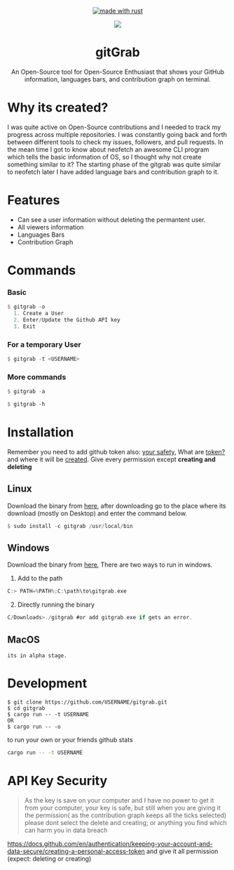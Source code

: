 <p align="center"><a href="https://www.rust-lang.org" target="_blank"><img src="https://img.shields.io/badge/Made%20With-Rust-000000?style=for-the-badge" alt="made with rust" /></a></a>
</p>
<div align="center">
<img src="https://github.com/ArshErgon/gitfetch/blob/21d74230652cd13d2babe8a438abbcca475dba45/gitgrab.gif">
</div>
<div align="center">

# **gitGrab**

An Open-Source tool for Open-Source Enthusiast that shows your GitHub information, languages bars, and contribution graph on terminal.

</div>

# Why its created?

I was quite active on Open-Source contributions and I needed to track my progress across multiple repositories. I was constantly going back and forth between different tools to check my issues, followers, and pull requests. In the mean time I got to know about neofetch an awesome CLI program which tells the basic information of OS, so I thought why not create something similar to it? The starting phase of the gitgrab was quite similar to neofetch later I have added language bars and contribution graph to it.

# Features

- Can see a user information without deleting the permantent user.
- All viewers information
- Languages Bars
- Contribution Graph

# Commands

### Basic

```rust
$ gitgrab -o
  1. Create a User
  2. Enter/Update the Github API key
  3. Exit
```

### For a temporary User

```rust
$ gitgrab -t <USERNAME>
```

### More commands

```rust
$ gitgrab -a

$ gitgrab -h
```

# Installation

Remember you need to add github token also: [your safety](https://github.com/ArshErgon/gitgrab#api-key-security), What are [token?](https://docs.github.com/en/authentication/keeping-your-account-and-data-secure/creating-a-personal-access-token) and where it will be [created](https://github.com/settings/tokens). Give every permission except **creating and deleting**

## Linux

Download the binary from [here](https://github.com/ArshErgon/gitgrab/releases/download/v1.0.0/gitgrab), after downloading go to the place where its download (mostly on Desktop) and enter the command below.

```rust
$ sudo install -c gitgrab /usr/local/bin
```

## Windows

Download the binary from [here](https://github.com/ArshErgon/gitgrab/releases/download/v1.0.0/gitgrab.exe),
There are two ways to run in windows.

1. Add to the path

```rust
C:> PATH=%PATH%;C:\path\to\gitgrab.exe
```

2. Directly running the binary

```rust
C/Downloads>./gitgrab #or add gitgrab.exe if gets an error.
```

## MacOS

```
its in alpha stage.
```

# Development

```git
$ git clone https://github.com/USERNAME/gitgrab.git
$ cd gitgrab
$ cargo run -- -t USERNAME
OR
$ cargo run -- -o
```

to run your own or your friends github stats

```bash
cargo run -- -t USERNAME
```

# API Key Security

> As the key is save on your computer and I have no power to get it from your computer, your key is safe, but still when you are giving it the permission( as the contribution graph keeps all the ticks selected) please dont select the delete and creating; or anything you find which can harm you in data breach

https://docs.github.com/en/authentication/keeping-your-account-and-data-secure/creating-a-personal-access-token and give it all permission (expect: deleting or creating)
